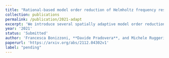 ```yaml
---
title: "Rational-based model order reduction of Helmholtz frequency response problems with adaptive finite element snapshots"
collection: publications
permalink: /publication/2021-adapt
excerpt: 'We introduce several spatially adaptive model order reduction approaches tailored to non-coercive elliptic boundary value problems, specifically, parametric-in-frequency Helmholtz problems. The offline information is computed by means of adaptive finite elements, so that each snapshot lives on a different discrete space that resolves the local singularities of the solution and is adjusted to the considered frequency value. A rational surrogate is then assembled adopting either a least-squares or an interpolatory approach, yielding the standard rational interpolation method (SRI), a vector- or function-valued version of it ($\mathcal{V}$-SRI), and the minimal rational interpolation method (MRI). In the context of building an approximation for linear or quadratic functionals of the Helmholtz solution, we perform several numerical experiments to compare the proposed methodologies. Our simulations show that, for interior resonant problems (whose singularities are encoded by poles on the real axis), the spatially adaptive $\mathcal{V}$-SRI and MRI work comparably well. Instead, when dealing with exterior scattering problems, whose frequency response is mostly smooth, the $\mathcal{V}$-SRI method seems to be the best-performing one.'
year: '2021'
status: 'Submitted'
author: 'Francesca Bonizzoni, **Davide Pradovera**, and Michele Ruggeri'
paperurl: 'https://arxiv.org/abs/2112.04302v1'
label: "pending"
---
```



